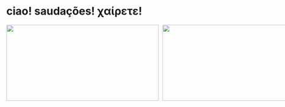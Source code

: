 # ciao! saudações! χαίρετε!

<div style="display: flex; justify-content: space-between; align-items: center; gap: 10px;">
  <img src="https://github-readme-stats.vercel.app/api?username=kosmizt&theme=dracula&show_icons=true&hide_border=true&count_private=true" width="400" height="200" style="object-fit: cover;"/>
  <img src="https://github-readme-streak-stats.herokuapp.com/?user=kosmizt&theme=dracula&hide_border=true" width="400" height="200" style="object-fit: cover;"/>
  <img src="https://github-readme-stats.vercel.app/api/top-langs/?username=kosmizt&theme=dracula&show_icons=true&hide_border=true&layout=compact" width="400" height="200" style="object-fit: cover;"/>
</div>
